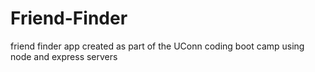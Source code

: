 # Friend-Finder
friend finder app created as part of the UConn coding boot camp using node and express servers 

